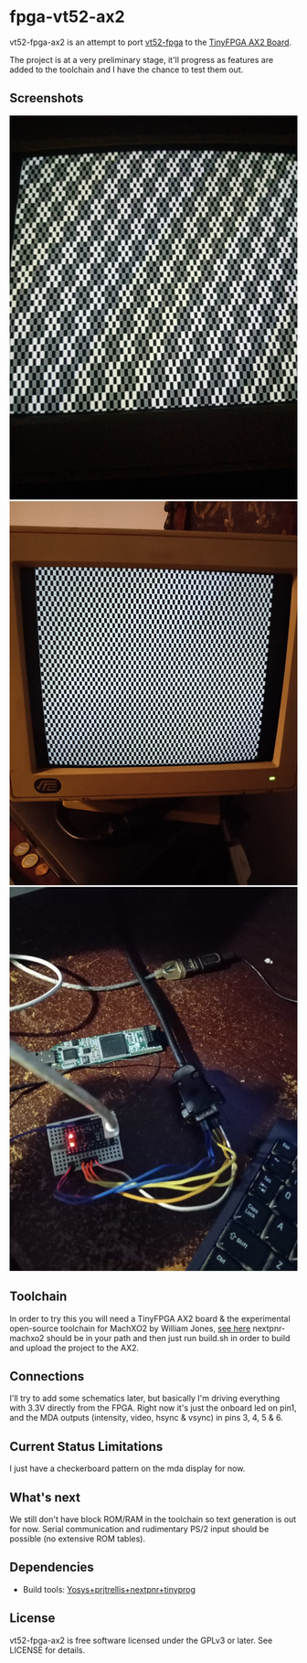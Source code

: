 # fpga-vt52-ax2
vt52-fpga-ax2 is an attempt to port
[vt52-fpga](https://github.com/AndresNavarro82/vt52-fpga) to
the [TinyFPGA AX2 Board](https://tinyfpga.com/).

The project is at a very preliminary stage, it'll progress as features
are added to the toolchain and I have the chance to test them out.

## Screenshots
![pattern_intensity](img/pattern_intensity.jpeg)
![pattern](img/pattern.jpeg)
![board](img/board.jpeg)

## Toolchain
In order to try this you will need a TinyFPGA AX2 board & the
experimental open-source toolchain for MachXO2 by William Jones, [see
here](https://github.com/cr1901/nextpnr/tree/machxo2/machxo2)
nextpnr-machxo2 should be in your path and then just run build.sh in
order to build and upload the project to the AX2.

## Connections
I'll try to add some schematics later, but basically I'm driving
everything with 3.3V directly from the FPGA. Right now it's just the
onboard led on pin1, and the MDA outputs (intensity, video, hsync &
vsync) in pins 3, 4, 5 & 6.

## Current Status Limitations
I just have a checkerboard pattern on the mda display for now.

## What's next
We still don't have block ROM/RAM in the toolchain so text generation
is out for now.  Serial communication and rudimentary PS/2 input
should be possible (no extensive ROM tables).

## Dependencies
- Build tools:
  [Yosys+prjtrellis+nextpnr+tinyprog](https://github.com/cr1901/nextpnr/tree/machxo2/machxo2)

## License
vt52-fpga-ax2 is free software licensed under the GPLv3 or later. See
LICENSE for details.
